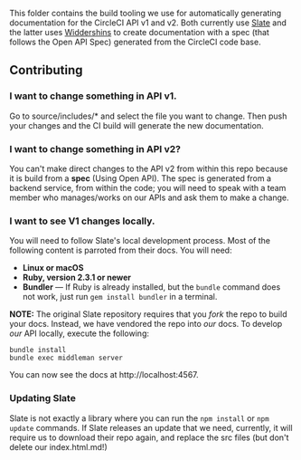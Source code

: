 This folder contains the build tooling we use for automatically generating
documentation for the CircleCI API v1 and v2. Both currently use
[Slate](https://github.com/slatedocs/slate) and the latter uses
[Widdershins](https://github.com/Mermade/widdershins) to create documentation
with a spec (that follows the Open API Spec) generated from the CircleCI code
base.

## Contributing

### I want to change something in API v1.

Go to source/includes/* and select the file you want to change. Then push your
changes and the CI build will generate the new documentation.

### I want to change something in API v2?

You can't make direct changes to the API v2 from within this repo because it is
build from a **spec** (Using Open API). The spec is generated from a backend
service, from within the code; you will need to speak with a team member who
manages/works on our APIs and ask them to make a change.

### I want to see V1 changes locally.

You will need to follow Slate's local development process. Most of the following content
is parroted from their docs. You will need:

 - **Linux or macOS**
 - **Ruby, version 2.3.1 or newer**
 - **Bundler** — If Ruby is already installed, but the `bundle` command does not
   work, just run `gem install bundler` in a terminal.

**NOTE:** The original Slate repository requires that you _fork_ the repo to
build your docs. Instead, we have vendored the repo into _our_ docs. To develop
_our_ API locally, execute the following:

```shell
bundle install
bundle exec middleman server
```

You can now see the docs at http://localhost:4567.

### Updating Slate

Slate is not exactly a library where you can run the `npm install` or `npm update` commands. If
Slate releases an update that we need, currently, it will require us to download
their repo again, and replace the src files (but don't delete our
index.html.md!)
